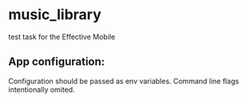 # music_library
test task for the Effective Mobile






## App configuration:

Configuration should be passed as env variables. 
Command line flags intentionally omited.